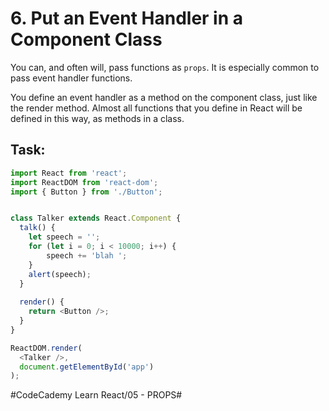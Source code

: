 # 6. Put an Event Handler in a Component Class
You can, and often will, pass functions as `props`. It is especially common to pass event handler functions.

You define an event handler as a method on the component class, just like the render method. Almost all functions that you define in React will be defined in this way, as methods in a class.

## Task:

``` javascript
import React from 'react';
import ReactDOM from 'react-dom';
import { Button } from './Button';


class Talker extends React.Component {
  talk() {
    let speech = '';
  	for (let i = 0; i < 10000; i++) {
    	speech += 'blah ';
  	}
  	alert(speech); 
  }
  
  render() {
    return <Button />;
  }
}

ReactDOM.render(
  <Talker />,
  document.getElementById('app')
);
```

#CodeCademy Learn React/05 - PROPS#